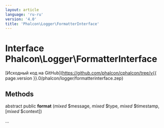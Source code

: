 ```yaml
---
layout: article
language: 'ru-ru'
version: '4.0'
title: 'Phalcon\Logger\FormatterInterface'
---
```

# Interface **Phalcon\Logger\FormatterInterface**

[Исходный код на GitHub](https://github.com/phalcon/cphalcon/tree/v{{ page.version }}.0/phalcon/logger/formatterinterface.zep)

## Methods

abstract public **format** (*mixed* $message, *mixed* $type, *mixed* $timestamp, [*mixed* $context])

...